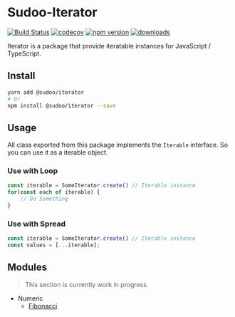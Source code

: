 # Sudoo-Iterator

[![Build Status](https://travis-ci.com/SudoDotDog/Sudoo-Iterator.svg?branch=master)](https://travis-ci.com/SudoDotDog/Sudoo-Iterator)
[![codecov](https://codecov.io/gh/SudoDotDog/Sudoo-Iterator/branch/master/graph/badge.svg)](https://codecov.io/gh/SudoDotDog/Sudoo-Iterator)
[![npm version](https://badge.fury.io/js/%40sudoo%2Fiterator.svg)](https://www.npmjs.com/package/@sudoo/iterator)
[![downloads](https://img.shields.io/npm/dm/@sudoo/iterator.svg)](https://www.npmjs.com/package/@sudoo/iterator)

Iterator is a package that provide iteratable instances for JavaScript / TypeScript.

## Install

```sh
yarn add @sudoo/iterator
# Or
npm install @sudoo/iterator --save
```

## Usage

All class exported from this package implements the `Iterable` interface. So you can use it as a iterable object.

### Use with Loop

```ts
const iterable = SomeIterator.create() // Iterable instance
for(const each of iterable) {
    // Do Something
}
```

### Use with Spread

```ts
const iterable = SomeIterator.create() // Iterable instance
const values = [...iterable];
```

## Modules

> This section is currently work in progress.

-   Numeric
    -   [Fibonacci](./number/fibonacci.md)

